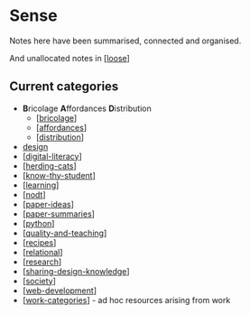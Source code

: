 # Sense

Notes here have been summarised, connected and organised.

And unallocated notes in [[loose]]

## Current categories

- **B**ricolage **A**ffordances **D**istribution
  - [[bricolage]]
  - [[affordances]]
  - [[distribution]]
- [design](Design/index.md)
- [[digital-literacy]]
- [[herding-cats]]
- [[know-thy-student]]
- [[learning]]
- [[nodt]]
- [[paper-ideas]]
- [[paper-summaries]]
- [[python]]
- [[quality-and-teaching]]
- [[recipes]]
- [[relational]]
- [[research]]
- [[sharing-design-knowledge]]
- [[society]]
- [[web-development]]
- [[work-categories]] - ad hoc resources arising from work


[//begin]: # "Autogenerated link references for markdown compatibility"
[loose]: loose.md "Loose notes"
[bricolage]: bricolage.md "Bricolage"
[affordances]: affordances.md "Affordances"
[distribution]: distribution.md "Distribution"
[digital-literacy]: digital-literacy.md "Digital Literacy"
[herding-cats]: herding-cats.md "Herding Cats"
[know-thy-student]: know-thy-student.md "Know thy student"
[learning]: learning.md "Learning"
[nodt]: nodt.md "Nature of Digital Technology"
[paper-ideas]: paper-ideas.md "Paper Ideas"
[paper-summaries]: paper-summaries.md "Paper Summaries"
[python]: python.md "Python"
[quality-and-teaching]: quality-and-teaching.md "Quality and teaching"
[recipes]: recipes.md "Recipes"
[relational]: relational/relational.md "Relational"
[research]: research.md "Research"
[sharing-design-knowledge]: sharing-design-knowledge.md "Sharing design knowledge"
[society]: society.md "Society"
[web-development]: web-development.md "Web development"
[work-categories]: ../work/work-categories.md "Work categories"
[//end]: # "Autogenerated link references"